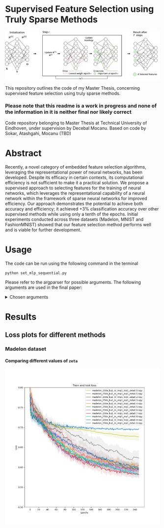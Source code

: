# Supervised Feature Selection using Truly Sparse Methods

![](main.png)

This repository outlines the code of my Master Thesis, concerning supervised feature selection using truly sparse methods. 
### Please note that this readme is a work in progress and none of the information in it is neither final nor likely correct
Code repository belonging to Master Thesis at Technical University of Eindhoven, under supervision by Decebal Mocanu. Based on code by Sokar, Atashgahi, Mocanu (TBD)

# Abstract

Recently, a novel category of embedded feature selection algorithms, leveraging the representational power of neural networks, has been developed. Despite its efficacy in certain contexts, its computational efficiency is not sufficient to make it a practical solution. We propose a supervised approach to selecting features for the training of neural networks, which leverages the representational capability of a neural network within the framework of sparse neural networks for improved efficiency. Our approach demonstrates the potential to achieve both accuracy and efficiency; it achieved +3% classification accuracy over other supervised methods while using only a tenth of the epochs. Initial experiments conducted across three datasets (Madelon, MNIST and FashionMNIST) showed that our feature selection method performs well and is viable for further development. 

# Usage

The code can be run using the following command in the terminal

```shell
python set_mlp_sequential.py   
```

Please refer to the argparser for possible arguments. The following arguments are used in the final paper: 

<details><summary>Chosen arguments</summary>

```shell
python set_mlp_sequential.py epochs=250, runs=10, batch_size=128, lr=0.001, momentum=0.9, epsilon=20, nhidden=200, K=20, lamda=0.9, zeta=0.3, dropout_rate=0.3, weight_decay=0.0002, allrelu_slope=0.6, eval_epoch=5, data='madelon', update_batch=True, input_pruning=True, importance_pruning=True, plotting=False)
```

</details>


# Results
##  Loss plots for different methods
### Madelon dataset
#### Comparing different values of ```zeta```
![](experiments/zeta/loss_zeta_experiment.png)


